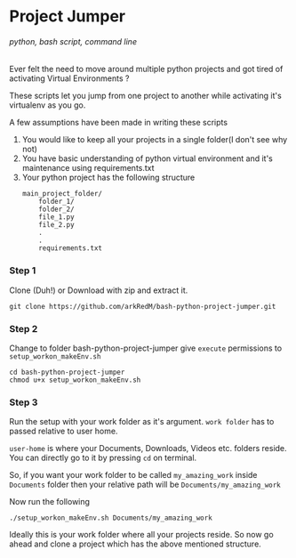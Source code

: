 # Project Jumper
###### python, bash script, command line

Ever felt the need to move around multiple python projects and got tired of activating Virtual Environments ?

These scripts let you jump from one project to another while activating it's virtualenv as you go.

A few assumptions have been made in writing these scripts
1. You would like to keep all your projects in a single folder(I don't see why not)
2. You have basic understanding of python virtual environment and it's maintenance using requirements.txt
3. Your python project has the following structure
    ```
    main_project_folder/
        folder_1/
        folder_2/
        file_1.py
        file_2.py
        .
        .
        requirements.txt

    ````


### Step 1
Clone (Duh!) or Download with zip and extract it.
````
git clone https://github.com/arkRedM/bash-python-project-jumper.git
````
### Step 2
Change to folder bash-python-project-jumper give `execute` permissions to `setup_workon_makeEnv.sh`
```
cd bash-python-project-jumper
chmod u+x setup_workon_makeEnv.sh
```
### Step 3
Run the setup with your work folder as it's argument. `work folder` has to passed relative to user home.

`user-home` is where your Documents, Downloads, Videos etc. folders reside. You can directly go to it by pressing `cd` on terminal.

 So, if you want your work folder to be called `my_amazing_work` inside `Documents` folder then your relative path will be `Documents/my_amazing_work`

 Now run the following
 ```
 ./setup_workon_makeEnv.sh Documents/my_amazing_work
 ```
 Ideally this is your work folder where all your projects reside. So now go ahead and clone a project which has the above mentioned structure.
